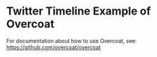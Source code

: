 # Twitter Timeline Example of Overcoat

For documentation about how to use Overcoat, see: https://github.com/overcoat/overcoat
